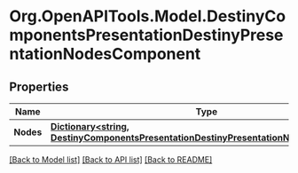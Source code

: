 # Org.OpenAPITools.Model.DestinyComponentsPresentationDestinyPresentationNodesComponent

## Properties

Name | Type | Description | Notes
------------ | ------------- | ------------- | -------------
**Nodes** | [**Dictionary&lt;string, DestinyComponentsPresentationDestinyPresentationNodeComponent&gt;**](DestinyComponentsPresentationDestinyPresentationNodeComponent.md) |  | [optional] 

[[Back to Model list]](../README.md#documentation-for-models) [[Back to API list]](../README.md#documentation-for-api-endpoints) [[Back to README]](../README.md)

